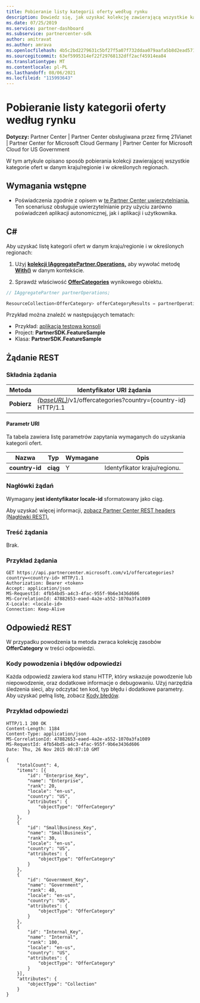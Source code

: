 ```yaml
---
title: Pobieranie listy kategorii oferty według rynku
description: Dowiedz się, jak uzyskać kolekcję zawierającą wszystkie kategorie ofert w danym kraju/regionie oraz informacje o lokalnych lokalizacjach dla wszystkich chmur firmy Microsoft.
ms.date: 07/25/2019
ms.service: partner-dashboard
ms.subservice: partnercenter-sdk
author: amitravat
ms.author: amrava
ms.openlocfilehash: 4b5c2bd2279631c5bf27f5a07f732ddaa079aafa5b8d2ead571c3c609d65edf0
ms.sourcegitcommit: 63ef5995314ef22f29768132dff2acf45914ea84
ms.translationtype: MT
ms.contentlocale: pl-PL
ms.lasthandoff: 08/06/2021
ms.locfileid: "115993643"
---
```

# <a name="get-a-list-of-offer-categories-by-market"></a>Pobieranie listy kategorii oferty według rynku

**Dotyczy:** Partner Center | Partner Center obsługiwana przez firmę 21Vianet | Partner Center for Microsoft Cloud Germany | Partner Center for Microsoft Cloud for US Government

W tym artykule opisano sposób pobierania kolekcji zawierającej wszystkie kategorie ofert w danym kraju/regionie i w określonych regionach.

## <a name="prerequisites"></a>Wymagania wstępne

- Poświadczenia zgodnie z opisem w [te Partner Center uwierzytelniania.](partner-center-authentication.md) Ten scenariusz obsługuje uwierzytelnianie przy użyciu zarówno poświadczeń aplikacji autonomicznej, jak i aplikacji i użytkownika.

## <a name="c"></a>C\#

Aby uzyskać listę kategorii ofert w danym kraju/regionie i w określonych regionach:

1. Użyj [**kolekcji IAggregatePartner.Operations,**](/dotnet/api/microsoft.store.partnercenter.iaggregatepartner) aby wywołać metodę [**With()**](/dotnet/api/microsoft.store.partnercenter.iaggregatepartner.with) w danym kontekście.

2. Sprawdź właściwość [**OfferCategories**](/dotnet/api/microsoft.store.partnercenter.ipartner.offercategories) wynikowego obiektu.

``` csharp
// IAggregatePartner partnerOperations;

ResourceCollection<OfferCategory> offerCategoryResults = partnerOperations.With(RequestContextFactory.Instance.Create()).OfferCategories.ByCountry("US").Get();
```

Przykład można znaleźć w następujących tematach:

- Przykład: [aplikacja testowa konsoli](console-test-app.md)
- Project: **PartnerSDK.FeatureSample**
- Klasa: **PartnerSDK.FeatureSample**

## <a name="rest-request"></a>Żądanie REST

### <a name="request-syntax"></a>Składnia żądania

| Metoda  | Identyfikator URI żądania                                                                                  |
|---------|----------------------------------------------------------------------------------------------|
| **Pobierz** | [*{baseURL}*](partner-center-rest-urls.md)/v1/offercategories?country={country-id} HTTP/1.1 |

#### <a name="uri-parameter"></a>Parametr URI

Ta tabela zawiera listę parametrów zapytania wymaganych do uzyskania kategorii ofert.

| Nazwa           | Typ       | Wymagane | Opis            |
|----------------|------------|----------|------------------------|
| **country-id** | **ciąg** | Y        | Identyfikator kraju/regionu. |

### <a name="request-headers"></a>Nagłówki żądań

Wymagany **jest identyfikator locale-id** sformatowany jako ciąg.

Aby uzyskać więcej informacji, [zobacz Partner Center REST headers (Nagłówki REST).](headers.md)

### <a name="request-body"></a>Treść żądania

Brak.

### <a name="request-example"></a>Przykład żądania

```http
GET https://api.partnercenter.microsoft.com/v1/offercategories?country=<country-id> HTTP/1.1
Authorization: Bearer <token>
Accept: application/json
MS-RequestId: 4fb54bd5-a4c3-4fac-955f-9b6e3436d606
MS-CorrelationId: 47882653-eaed-4a2e-a552-1070a3fa1089
X-Locale: <locale-id>
Connection: Keep-Alive
```

## <a name="rest-response"></a>Odpowiedź REST

W przypadku powodzenia ta metoda zwraca kolekcję zasobów **OfferCategory** w treści odpowiedzi.

### <a name="response-success-and-error-codes"></a>Kody powodzenia i błędów odpowiedzi

Każda odpowiedź zawiera kod stanu HTTP, który wskazuje powodzenie lub niepowodzenie, oraz dodatkowe informacje o debugowaniu. Użyj narzędzia śledzenia sieci, aby odczytać ten kod, typ błędu i dodatkowe parametry. Aby uzyskać pełną listę, zobacz [Kody błędów](error-codes.md).

### <a name="response-example"></a>Przykład odpowiedzi

```http
HTTP/1.1 200 OK
Content-Length: 1184
Content-Type: application/json
MS-CorrelationId: 47882653-eaed-4a2e-a552-1070a3fa1089
MS-RequestId: 4fb54bd5-a4c3-4fac-955f-9b6e3436d606
Date: Thu, 26 Nov 2015 00:07:10 GMT

{
    "totalCount": 4,
    "items": [{
        "id": "Enterprise_Key",
        "name": "Enterprise",
        "rank": 20,
        "locale": "en-us",
        "country": "US",
        "attributes": {
            "objectType": "OfferCategory"
        }
    },
    {
        "id": "SmallBusiness_Key",
        "name": "SmallBusiness",
        "rank": 30,
        "locale": "en-us",
        "country": "US",
        "attributes": {
            "objectType": "OfferCategory"
        }
    },
    {
        "id": "Government_Key",
        "name": "Government",
        "rank": 40,
        "locale": "en-us",
        "country": "US",
        "attributes": {
            "objectType": "OfferCategory"
        }
    },
    {
        "id": "Internal_Key",
        "name": "Internal",
        "rank": 100,
        "locale": "en-us",
        "country": "US",
        "attributes": {
            "objectType": "OfferCategory"
        }
    }],
    "attributes": {
        "objectType": "Collection"
    }
}
```
